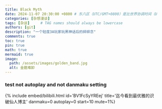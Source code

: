 ```yaml
---
title: Black Myth
date: 2024-11-07 20:30:00 +0800 # 东八区（UTC/GMT+0800）是比世界协调时间（UTC）/格林尼治时间（GMT）快8小时的时区
categories: [杂想漫谈]
tags: [杂谈]     # TAG names should always be lowercase
authors: [git]
description: "一个轻度3A玩家玩黑神话后的碎碎念"
comments: true
toc: true
pin: true
math: true
mermaid: true
image:
  path: /assets/images/golden_band.jpg
  alt: 金箍难卸
---
```



### test not autoplay and not danmaku setting

{% include embed/bilibili.html id='BV1FcSyYREej' title='迄今看到最优雅的识破仙人博主' danmaku=0 autoplay=0 start=10 mute=1%}
